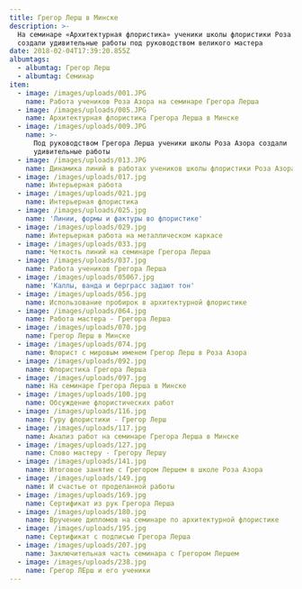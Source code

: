 ```yaml
---
title: Грегор Лерш в Минске
description: >-
  На семинаре «Архитектурная флористика» ученики школы флористики Роза Азора
  создали удивительные работы под руководством великого мастера
date: 2018-02-04T17:39:20.855Z
albumtags:
  - albumtag: Грегор Лерш
  - albumtag: Семинар
item:
  - image: /images/uploads/001.JPG
    name: Работа учеников Роза Азора на семинаре Грегора Лерша
  - image: /images/uploads/005.JPG
    name: Архитектурная флористика Грегора Лерша в Минске
  - image: /images/uploads/009.JPG
    name: >-
      Под руководством Грегора Лерша ученики школы Роза Азора создали
      удивительные работы
  - image: /images/uploads/013.JPG
    name: Динамика линий в работах учеников школы флористики Роза Азора
  - image: /images/uploads/017.jpg
    name: Интерьерная работа
  - image: /images/uploads/021.jpg
    name: Интерьерная флористика
  - image: /images/uploads/025.jpg
    name: 'Линии, формы и фактуры во флористике'
  - image: /images/uploads/029.jpg
    name: Интерьерная работа на металлическом каркасе
  - image: /images/uploads/033.jpg
    name: Четкость линий на семинаре Грегора Лерша
  - image: /images/uploads/037.jpg
    name: Работа учеников Грегора Лерша
  - image: /images/uploads/05067.jpg
    name: 'Каллы, ванда и берграсс задают тон'
  - image: /images/uploads/056.jpg
    name: Использование пробирок в архитектурной флористике
  - image: /images/uploads/064.jpg
    name: Работа мастера - Грегора Лерша
  - image: /images/uploads/070.jpg
    name: Грегор Лерш в Минске
  - image: /images/uploads/074.jpg
    name: Флорист с мировым именем Грегор Лерш в Роза Азора
  - image: /images/uploads/092.jpg
    name: Флористика Грегора Лерша
  - image: /images/uploads/097.jpg
    name: На семинаре Грегора Лерша в Минске
  - image: /images/uploads/100.jpg
    name: Обсуждение флористических работ
  - image: /images/uploads/116.jpg
    name: Гуру флористики - Грегор Лерш
  - image: /images/uploads/117.jpg
    name: Анализ работ на семинаре Грегора Лерша в Минске
  - image: /images/uploads/127.jpg
    name: Слово мастеру - Грегору Лершу
  - image: /images/uploads/141.jpg
    name: Итоговое занятие с Грегором Лершем в школе Роза Азора
  - image: /images/uploads/149.jpg
    name: И счастье от проделанной работы
  - image: /images/uploads/169.jpg
    name: Сертификат из рук Грегора Лерша
  - image: /images/uploads/180.jpg
    name: Вручение дипломов на семинаре по архитектурной флористике
  - image: /images/uploads/195.jpg
    name: Сертификат с подписью Грегора Лерша
  - image: /images/uploads/207.jpg
    name: Заключительная часть семинара с Грегором Лершем
  - image: /images/uploads/238.jpg
    name: Грегор ЛЕрш и его ученики
---
```


